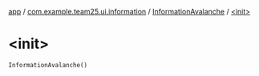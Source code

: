 [app](../../index.md) / [com.example.team25.ui.information](../index.md) / [InformationAvalanche](index.md) / [&lt;init&gt;](./-init-.md)

# &lt;init&gt;

`InformationAvalanche()`